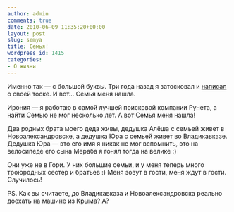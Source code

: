 ```yaml
---
author: admin
comments: true
date: 2010-06-09 11:35:20+00:00
layout: post
slug: semya
title: Семья!
wordpress_id: 1415
categories:
- О жизни
---
```


Именно так — с большой буквы. 
Три года назад я затосковал и [написал](http://makishvili.ya.ru/replies.xml?item_no=603) о своей тоске.
И вот... Семья меня нашла. 

Ирония — я работаю в самой лучшей поисковой компании Рунета, а найти Семью не мог несколько лет. А вот Семья меня нашла!

Два родных брата моего деда живы, дедушка Алёша с семьей живет в Новоалександровске, а дедушка Юра с семьей живет во Владикавказе. Дедушка Юра — это его имя я  никак не мог вспомнить, это на велосипеде его сына Мераба я гонял тогда на велике :)
 
Они уже не в Гори. У них большие семьи, и у меня теперь много троюродных сестер и братьев :) 
Меня зовут в гости, меня ждут в гости.  Случилось!

PS. Как вы считаете, до Владикавказа и Новоалександровска реально доехать на машине из Крыма? А?

